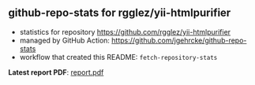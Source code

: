 ## github-repo-stats for rgglez/yii-htmlpurifier

- statistics for repository https://github.com/rgglez/yii-htmlpurifier
- managed by GitHub Action: https://github.com/jgehrcke/github-repo-stats
- workflow that created this README: `fetch-repository-stats`

**Latest report PDF**: [report.pdf](https://github.com/rgglez/rgglez/raw/github-repo-stats/rgglez/yii-htmlpurifier/latest-report/report.pdf)

